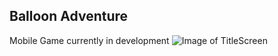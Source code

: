 ## Balloon Adventure

Mobile Game currently in development
![Image of TitleScreen](https://balloonadventuregames.github.io/Images/TitleScreen.PNG)



